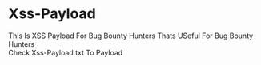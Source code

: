 # Xss-Payload
This Is XSS Payload For Bug Bounty Hunters Thats USeful For Bug Bounty Hunters   
Check Xss-Payload.txt To Payload
